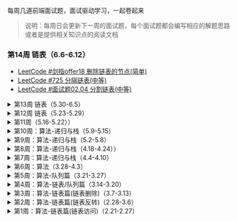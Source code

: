 每周几道前端面试题，面试驱动学习，一起卷起来

> 说明：每周日会更新下一周的面试题，每个面试题都会编写相应的解题思路或者是提供相关知识点的阅读文档

### 第14周 链表（6.6-6.12）

- [LeetCode #剑指offer18 删除链表的节点(简单)](./category/algorithm/linked-list/14Week-leetcode-offer18.md)
- [LeetCode #725 分隔链表(中等)](./category/algorithm/linked-list/14Week-leetcode725.md)
- [LeetCode #面试题02.04 分割链表(中等)](./category/algorithm/linked-list/14Week-leetcode02.04.md)

<details>
  <summary>第13周 链表（5.30-6.5）</summary>

- [LeetCode #143 重排链表(中等)](./category/algorithm/linked-list/13Week-leetcode143.md)
- [LeetCode #面试题02.08 环路检测(中等)](./category/algorithm/linked-list/13Week-leetcode02.08.md)
- [LeetCode #707 设计链表(中等)](./category/algorithm/linked-list/13Week-leetcode707.md)
</details>

<details>
  <summary>第12周 链表（5.23-5.29）</summary>

- [LeetCode #面试题02.03 删除中间节点(简单)](./category/algorithm/linked-list/12Week-leetcode02.03.md)
- [LeetCode #445 两数相加(中等)](./category/algorithm/linked-list/12Week-leetcode445.md)
</details>

<details>
  <summary>第11周（5.16-5.22））</summary>

- [LeetCode #面试题02.02 返回倒数第k个节点(简单)](./category/algorithm/linked-list/11Week-leetcode02.02.md)
- [LeetCode #剑指offer22 链表中倒数第k个节点(简单)](./category/algorithm/linked-list/11Week-leetcode-offer22.md)
- [LeetCode #剑指offer35 复杂链表的复制(中等)](./category/algorithm/linked-list/11Week-leetcode-offer35.md)
</details>

<details>
  <summary>第10周：算法-递归与栈（5.9-5.15）</summary>

- [LeetCode #1124 表现良好的最长时间段(中等)](./category/algorithm/stack/10Week-leetcode1124.md)
- [LeetCode #1249 移除无效的括号(中等)](./category/algorithm/stack/10Week-leetcode1249.md)
</details>


<details>
  <summary>第9周：算法-递归与栈（5.2-5.8）</summary>

- [LeetCode #1021 删除最外层的括号(简单)](./category/algorithm/stack/9Week-leetcode1021.md)
- [LeetCode #面试题03.04 化栈为队(简单)](./category/algorithm/stack/9Week-leetcode03.04.md)
</details>

<details>
  <summary>第8周：算法-递归与栈（4.18-4.24））</summary>

- [LeetCode #636 函数的独占时间(中等)](./category/algorithm/stack/8Week-leetcode636.md)
- [LeetCode #682 棒球比赛(简单)](./category/algorithm/stack/8Week-leetcode682.md)
- [LeetCode #844 比较含退格的字符串(简单)](./category/algorithm/stack/8Week-leetcode844.md)
- [LeetCode #946 验证栈序列(中等)](./category/algorithm/stack/8Week-leetcode946.md)
</details>



<details>
  <summary>第7周：算法-递归与栈（4.4-4.10）</summary>

- [LeetCode #20 有效的括号(简单)](./category/algorithm/stack/7Week-leetcode20.md)
- [LeetCode #145 二叉树的后序遍历(简单)](./category/algorithm/stack/7Week-leetcode145.md)
- [LeetCode #227 基本计数器II(中等)](./category/algorithm/stack/7Week-leetcode227.md)
- [LeetCode #331 验证二叉树的前序遍历(中等)](./category/algorithm/stack/7Week-leetcode331.md)
</details>


<details>
  <summary>第6周：算法（3.28-4.3）</summary>

- [LeetCode #860 柠檬水找零(简单)](./category/algorithm/other/6Week-leetcode860.md)
- [LeetCode #969 煎饼排序(中等)](./category/algorithm/other/6Week-leetcode969.md)
- [LeetCode #621 任务调度(中等)](./category/algorithm/6Week-leetcode621.md)
</details>


<details>
  <summary>第5周：算法-队列篇（3.21-3.27）</summary>

- [LeetCode #1670 设计前中后队列(中等)](./category/algorithm/queue/5Week-leetcode1670.md)
- [LeetCode #933 最近的请求次数(简单)](./category/algorithm/queue/5Week-leetcode933.md)
- [LeetCode #面试题 17.09 第k个数(中等)](./category/algorithm/queue/5Week-17.09.md)
- [LeetCode #859 亲密字符串(简单)](./category/algorithm/queue/5Week-leetcode859.md)
</details>


<details>
  <summary>第4周：算法-链表/队列篇（3.14-3.20）</summary>

- [LeetCode #86 分隔链表(中等)](./category/algorithm/linked-list/4Week-leetcode86.md)
- [LeetCode #138 复制带随机指针的链表(中等)](./category/algorithm/linked-list/4Week-leetcode138.md)
- [LeetCode #622 设计循环队列(中等)](./category/algorithm/queue/4Week-leetcode622.md)
- [LeetCode #641 设计循环双端队列(中等)](./category/algorithm/queue/4Week-leetcode641.md)
</details>


<details>
  <summary>第3周：算法-链表篇(链表删除)（3.7-3.13）</summary>

- [LeetCode #19 删除链表的倒数第 N 个结点(中等)](./category/algorithm/linked-list/3Week-leetcode19.md)
- [LeetCode #83 删除排序链表中的重复元素(简单)](./category/algorithm/linked-list/3Week-leetcode83.md)
- [LeetCode #82 删除排序链表中的重复元素 II(中等)](./category/algorithm/linked-list/3Week-leetcode82.md)
</details>


<details>
  <summary>第2周：算法-链表篇(链表反转)（2.28-3.6）</summary>

- [LeetCode #206 反转链表(简单)](./category/algorithm/linked-list/2Week-leetcode206.md)
- [LeetCode #92 反转链表 II(中等)](./category/algorithm/linked-list/2Week-leetcode92.md)
- [LeetCode #25 K个一组反转链表(困难)](./category/algorithm/linked-list/2Week-leetcode25.md)
- [LeetCode #61 旋转链表(中等)](./category/algorithm/linked-list/2Week-leetcode61.md)
- [LeetCode #24 两两交换链表中的节点(中等)](./category/algorithm/linked-list/2Week-leetcode24.md)
</details>



<details>
  <summary>第1周：算法-链表篇(链表访问)（2.21-2.27）</summary>

- [LeetCode #141环形链表(简单)](./category/algorithm/linked-list/1Week-leetcode141.md)
- [LeetCode #142环形链表II(中等)](./category/algorithm/linked-list/1Week-leetcode142.md)
- [LeetCode #202快乐数(简单)](./category/algorithm/linked-list/1Week-leetcode202.md)
</details>
